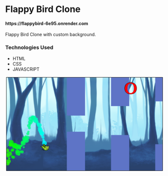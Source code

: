 <h1>Flappy Bird Clone</h1>
<h4>https://flappybird-6e95.onrender.com</h4>

Flappy Bird Clone with custom background.

<h3>Technologies Used</h3>
<ul>
<li>HTML </li>
<li>CSS</li>
<li>JAVASCRIPT</li>
</ul>

<img src="https://github.com/paulsgz/FlappyBird/blob/master/FlappyBird.png?raw=true">
